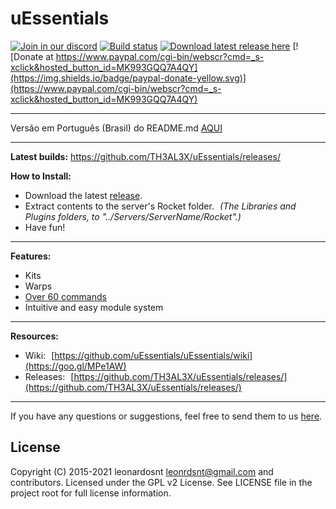 # uEssentials

[![Join in our discord](https://discordapp.com/api/guilds/325080396868091906/widget.png)](https://discord.gg/JtHwhNq)
[![Build status](https://ci.appveyor.com/api/projects/status/pxm15136lg6mcd2n?svg=true)](https://ci.appveyor.com/project/leonardosnt/uessentials)
[![Download latest release here](https://img.shields.io/badge/download-latest_release-brightgreen.svg?maxAge=2592000)](https://github.com/TH3AL3X/uEssentials/releases/)
[![Donate at https://www.paypal.com/cgi-bin/webscr?cmd=_s-xclick&hosted_button_id=MK993GQQ7A4QY](https://img.shields.io/badge/paypal-donate-yellow.svg)](https://www.paypal.com/cgi-bin/webscr?cmd=_s-xclick&hosted_button_id=MK993GQQ7A4QY)

---

Versão em Português (Brasil) do README.md [AQUI](https://github.com/uEssentials/uEssentials/blob/master/README_PT-BR.md)

---
**Latest builds:** https://github.com/TH3AL3X/uEssentials/releases/

**How to Install:**

- Download the latest [release](https://github.com/TH3AL3X/uEssentials/releases).
- Extract contents to the server's Rocket folder. _(The Libraries and Plugins folders, to "../Servers/ServerName/Rocket".)_
- Have fun!

---

**Features:**
- Kits
- Warps
- [Over 60 commands](https://goo.gl/VpucUK)
- Intuitive and easy module system

---

**Resources:**
- Wiki: [https://github.com/uEssentials/uEssentials/wiki](https://goo.gl/MPe1AW)
- Releases: [https://github.com/TH3AL3X/uEssentials/releases/](https://github.com/TH3AL3X/uEssentials/releases/)

---

If you have any questions or suggestions, feel free to send them to us [here](https://goo.gl/amgH8v).

## License
Copyright (C) 2015-2021 leonardosnt <leonrdsnt@gmail.com> and contributors.
Licensed under the GPL v2 License. See LICENSE file in the project root for full license information.
